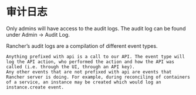 
# 审计日志

Only admins will have access to the audit logs. The audit log can be found under Admin -> Audit Log.

Rancher’s audit logs are a compilation of different event types.

    Anything prefixed with api is a call to our API. The event type will log the API action, who performed the action and how the API was called (i.e. through the UI, through an API key).
    Any other events that are not prefixed with api are events that Rancher server is doing. For example, during reconciling of containers of a service, an instance may be created which would log an instance.create event.
